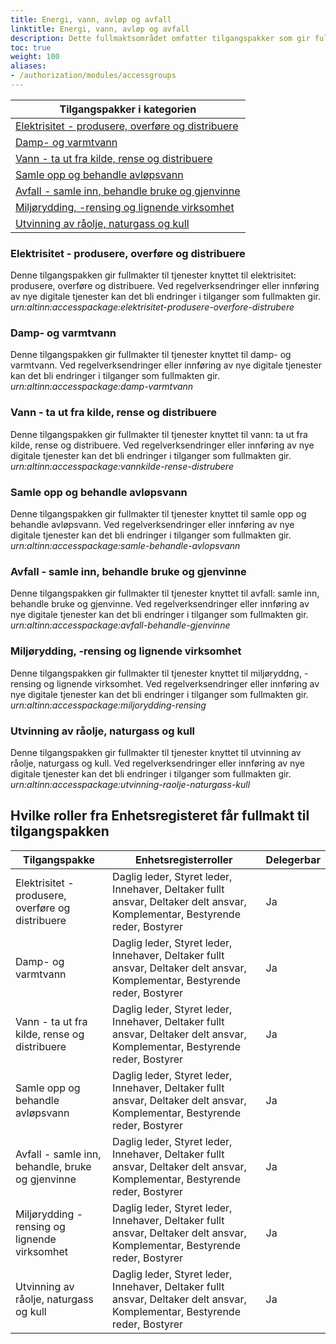 ```yaml
---
title: Energi, vann, avløp og avfall
linktitle: Energi, vann, avløp og avfall
description: Dette fullmaktsområdet omfatter tilgangspakker som gir fullmakter til tjenester og ressurser som omhandler energi, vann, avløp og avfall. Ved regelverksendringer eller innføring av nye digitale tjenester kan det bli endringer i tilganger som fullmaktene gir.
toc: true
weight: 100
aliases:
- /authorization/modules/accessgroups
---
```


|**Tilgangspakker i kategorien**|
|---|
|[Elektrisitet - produsere, overføre og distribuere](https://docs.altinn.studio/nb/authorization/what-do-you-get/accessgroups/accessgroups/energivannavlopavfall/#elektrisitet---produsere-overføre-og-distribuere)|
|[Damp- og varmtvann](https://docs.altinn.studio/nb/authorization/what-do-you-get/accessgroups/accessgroups/energivannavlopavfall/#damp--og-varmtvann)|
|[Vann - ta ut fra kilde, rense og distribuere](https://docs.altinn.studio/nb/authorization/what-do-you-get/accessgroups/accessgroups/energivannavlopavfall/#vann---ta-ut-fra-kilde-rense-og-distribuere)|
|[Samle opp og behandle avløpsvann](https://docs.altinn.studio/nb/authorization/what-do-you-get/accessgroups/accessgroups/energivannavlopavfall/#samle-opp-og-behandle-avløpsvann)|
|[Avfall - samle inn, behandle bruke og gjenvinne](https://docs.altinn.studio/nb/authorization/what-do-you-get/accessgroups/accessgroups/energivannavlopavfall/#avfall---samle-inn-behandle-bruke-og-gjenvinne)|
|[Miljørydding, -rensing og lignende virksomhet](https://docs.altinn.studio/nb/authorization/what-do-you-get/accessgroups/accessgroups/energivannavlopavfall/#miljørydding--rensing-og-lignende-virksomhet)|
|[Utvinning av råolje, naturgass og kull](https://docs.altinn.studio/nb/authorization/what-do-you-get/accessgroups/accessgroups/energivannavlopavfall/#utvinning-av-råolje-naturgass-og-kull)|

### Elektrisitet - produsere, overføre og distribuere
Denne tilgangspakken gir fullmakter til tjenester knyttet til elektrisitet: produsere, overføre og distribuere. Ved regelverksendringer eller innføring av nye digitale tjenester kan det bli endringer i tilganger som fullmakten gir.  
*urn:altinn:accesspackage:elektrisitet-produsere-overfore-distrubere*

### Damp- og varmtvann 
Denne tilgangspakken gir fullmakter til tjenester knyttet til damp- og varmtvann. Ved regelverksendringer eller innføring av nye digitale tjenester kan det bli endringer i tilganger som fullmakten gir.  
*urn:altinn:accesspackage:damp-varmtvann*

### Vann - ta ut fra kilde, rense og distribuere 
Denne tilgangspakken gir fullmakter til tjenester knyttet til vann: ta ut fra kilde, rense og distribuere. Ved regelverksendringer eller innføring av nye digitale tjenester kan det bli endringer i tilganger som fullmakten gir.  
*urn:altinn:accesspackage:vannkilde-rense-distrubere*

### Samle opp og behandle avløpsvann
Denne tilgangspakken gir fullmakter til tjenester knyttet til samle opp og behandle avløpsvann. Ved regelverksendringer eller innføring av nye digitale tjenester kan det bli endringer i tilganger som fullmakten gir.  
*urn:altinn:accesspackage:samle-behandle-avlopsvann*

### Avfall - samle inn, behandle bruke og gjenvinne
Denne tilgangspakken gir fullmakter til tjenester knyttet til avfall: samle inn, behandle bruke og gjenvinne. Ved regelverksendringer eller innføring av nye digitale tjenester kan det bli endringer i tilganger som fullmakten gir.  
*urn:altinn:accesspackage:avfall-behandle-gjenvinne*

### Miljørydding, -rensing og lignende virksomhet
Denne tilgangspakken gir fullmakter til tjenester knyttet til miljøryddng, -rensing og lignende virksomhet. Ved regelverksendringer eller innføring av nye digitale tjenester kan det bli endringer i tilganger som fullmakten gir.  
*urn:altinn:accesspackage:miljorydding-rensing*

### Utvinning av råolje, naturgass og kull
Denne tilgangspakken gir fullmakter til tjenester knyttet til utvinning av råolje, naturgass og kull. Ved regelverksendringer eller innføring av nye digitale tjenester kan det bli endringer i tilganger som fullmakten gir.  
*urn:altinn:accesspackage:utvinning-raolje-naturgass-kull*


## Hvilke roller fra Enhetsregisteret får fullmakt til tilgangspakken
|**Tilgangspakke**|**Enhetsregisterroller**|**Delegerbar**|
|---|---|---|
|Elektrisitet - produsere, overføre og distribuere|Daglig leder, Styret leder, Innehaver, Deltaker fullt ansvar, Deltaker delt ansvar, Komplementar, Bestyrende reder, Bostyrer|Ja|
|Damp- og varmtvann|Daglig leder, Styret leder, Innehaver, Deltaker fullt ansvar, Deltaker delt ansvar, Komplementar, Bestyrende reder, Bostyrer|Ja|
|Vann - ta ut fra kilde, rense og distribuere|Daglig leder, Styret leder, Innehaver, Deltaker fullt ansvar, Deltaker delt ansvar, Komplementar, Bestyrende reder, Bostyrer|Ja|
|Samle opp og behandle avløpsvann|Daglig leder, Styret leder, Innehaver, Deltaker fullt ansvar, Deltaker delt ansvar, Komplementar, Bestyrende reder, Bostyrer|Ja|
|Avfall - samle inn, behandle, bruke og gjenvinne|Daglig leder, Styret leder, Innehaver, Deltaker fullt ansvar, Deltaker delt ansvar, Komplementar, Bestyrende reder, Bostyrer|Ja|
|Miljørydding - rensing og lignende virksomhet|Daglig leder, Styret leder, Innehaver, Deltaker fullt ansvar, Deltaker delt ansvar, Komplementar, Bestyrende reder, Bostyrer|Ja|
|Utvinning av råolje, naturgass og kull|Daglig leder, Styret leder, Innehaver, Deltaker fullt ansvar, Deltaker delt ansvar, Komplementar, Bestyrende reder, Bostyrer|Ja|
